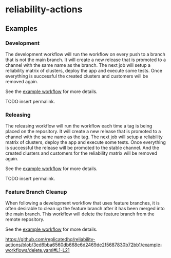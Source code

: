 # reliability-actions


## Examples

### Development
The development workflow will run the workflow on every push to a branch that is not the main branch. It will create a new release that is promoted to a channel with the same name as the branch.
The next job will setup a reliability matrix of clusters, deploy the app and execute some tests. Once everything is successful the created clusters and customers will be removed again.

See the [example workflow](example-workflows/development.yaml) for more details.

TODO insert permalink.

### Releasing
The releasing workflow will run the workflow each time a tag is being placed on the repository. It will create a new release that is promoted to a channel with the same name as the tag.
The next job will setup a reliability matrix of clusters, deploy the app and execute some tests. Once everything is successful the release will be promoted to the stable channel. And the created clusters and customers for the reliability matrix will be removed again.

See the [example workflow](example-workflows/development.yaml) for more details.

TODO insert permalink.

### Feature Branch Cleanup
When following a development workflow that uses feature branches, it is often desirable to clean up the feature branch after it has been merged into the main branch. This workflow will delete the feature branch from the remote repository. 

See the [example workflow](example-workflows/delete.yaml) for more details.

https://github.com/replicatedhq/reliability-actions/blob/3ed6bba6560db668e6d2469de2f5687830b72bb1/example-workflows/delete.yaml#L1-L21